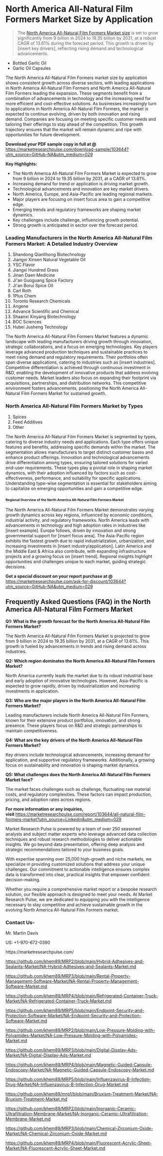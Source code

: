 <h1>North America All-Natural Film Formers Market&nbsp;Size by Application</h1><blockquote><p>The <a href="https://marketresearchpulse.com/download-sample/103644?utm_source=GitHub-NA&amp;utm_medium=029">North America All-Natural Film Formers Market size</a> is set to grow significantly from 9 billion in 2024 to 19.35 billion by 2031, at a robust CAGR of 13.61% during the forecast period. This growth is driven by [insert key drivers], reflecting rising demand and technological advancements.</p></blockquote><ul><li>Bottled Garlic Oil<li> Garlic Oil Capsules</li></ul><p>The North America All-Natural Film Formers market size by application shows consistent growth across diverse sectors, with leading applications in North America All-Natural Film Formers and North America All-Natural Film Formers leading the expansion. These segments benefit from a combination of advancements in technology and the increasing need for more efficient and cost-effective solutions. As businesses increasingly turn to applications in North America All-Natural Film Formers, the market is expected to continue evolving, driven by both innovation and rising demand. Companies are focusing on meeting specific customer needs and tailoring their offerings to stay ahead of the competition. This growth trajectory ensures that the market will remain dynamic and ripe with opportunities for future development.</p><p><strong>Download your PDF sample copy in full at @ </strong><a href="https://marketresearchpulse.com/download-sample/103644?utm_source=GitHub-NA&amp;utm_medium=029">https://marketresearchpulse.com/download-sample/103644?utm_source=GitHub-NA&amp;utm_medium=029</a></p><p><strong>Key Highlights: </strong></p><ul><li>The North America All-Natural Film Formers Market is expected to grow from 9 billion in 2024 to 19.35 billion by 2031, at a CAGR of 13.61%.</li><li>Increasing demand for trend or application is driving market growth.</li><li>Technological advancements and innovation are key market drivers.</li><li>North America, Europe, and Asia-Pacific are leading regional markets.</li><li>Major players are focusing on insert focus area to gain a competitive edge.</li><li>Emerging trends and regulatory frameworks are shaping market dynamics.</li><li>Key challenges include challenge, influencing growth potential.</li><li>Strong growth is anticipated in sector over the forecast period.</li></ul><h3>Leading Manufacturers in the North America All-Natural Film Formers Market: A Detailed Industry Overview</h3><ol><li>Shandong Qianlihong Biotechnology</li><li>Jiangxi Xinsen Natural Vegetable Oil</li><li>YSC Flavor</li><li>Jiangxi Hundred Grass</li><li>Jinan Daen Medicine</li><li>Ji'an Guoguang Spice Factory</li><li>Ji'an Borui Spice Oil</li><li>Carl Roth</li><li>1Plus Chem</li><li>Toronto Research Chemicals</li><li>Angene</li><li>Advance Scientific and Chemical</li><li>Shaanxi Xinyang Biotechnology</li><li>BOC Sciences</li><li>Hubei Jusheng Technology</li></ol><div class="flex max-w-full flex-col flex-grow"><div class="min-h-8 text-message flex w-full flex-col items-end gap-2 whitespace-normal break-words [.text-message+&amp;]:mt-5" dir="auto" data-message-author-role="assistant" data-message-id="fd8432e4-4910-450d-b182-61b7bfb0a01f" data-message-model-slug="gpt-4o"><div class="flex w-full flex-col gap-1 empty:hidden first:pt-[3px]"><div class="markdown prose w-full break-words dark:prose-invert light"><p>The North America All-Natural Film Formers Market features a dynamic landscape with leading manufacturers driving growth through innovation, strategic collaborations, and a focus on emerging technologies. Key players leverage advanced production techniques and sustainable practices to meet rising demand and regulatory requirements. Their portfolios often span diverse applications, catering to industries such as [insert industries]. Competitive differentiation is achieved through continuous investment in R&amp;D, enabling the development of innovative products that address evolving customer needs. Market leaders also focus on expanding their footprint via acquisitions, partnerships, and distribution networks. This competitive environment fosters advancements, positioning the North America All-Natural Film Formers Market for sustained growth.</p></div></div></div></div><h3>North America All-Natural Film Formers Market by Types</h3><ol><li>Spices<li> Feed Additives<li> Other</li></ol><div class="flex max-w-full flex-col flex-grow"><div class="min-h-8 text-message flex w-full flex-col items-end gap-2 whitespace-normal break-words [.text-message+&amp;]:mt-5" dir="auto" data-message-author-role="assistant" data-message-id="084470be-0bb7-4664-bddf-5156b4f41249" data-message-model-slug="gpt-4o-mini"><div class="flex w-full flex-col gap-1 empty:hidden first:pt-[3px]"><div class="markdown prose w-full break-words dark:prose-invert light"><p>The North America All-Natural Film Formers Market is segmented by types, catering to diverse industry needs and applications. Each type offers unique features and benefits, addressing specific demands within the market. The segmentation allows manufacturers to target distinct customer bases and enhance product offerings. Innovation and technological advancements drive differentiation among types, ensuring tailored solutions for varied end-user requirements. These types play a pivotal role in shaping market dynamics, with their adoption influenced by factors such as cost-effectiveness, performance, and suitability for specific applications. Understanding type-wise segmentation is essential for stakeholders aiming to capitalize on emerging opportunities and gain a competitive edge.</p></div></div></div></div><h3><span style="font-size: 11px;">Regional Overview of the North America All-Natural Film Formers Market</span></h3><div class="flex max-w-full flex-col flex-grow"><div class="min-h-8 text-message flex w-full flex-col items-end gap-2 whitespace-normal break-words [.text-message+&amp;]:mt-5" dir="auto" data-message-author-role="assistant" data-message-id="e9038762-ce64-4e30-91c9-9bd413514231" data-message-model-slug="gpt-4o-mini"><div class="flex w-full flex-col gap-1 empty:hidden first:pt-[3px]"><div class="markdown prose w-full break-words dark:prose-invert light"><p>The North America All-Natural Film Formers Market demonstrates varying growth dynamics across key regions, influenced by economic conditions, industrial activity, and regulatory frameworks. North America leads with advancements in technology and high adoption rates in industries like [insert example]. Europe follows, driven by innovation and strong governmental support for [insert focus area]. The Asia-Pacific region exhibits the fastest growth due to rapid industrialization, urbanization, and increasing investments in [insert industry/application]. Latin America and the Middle East &amp; Africa also contribute, with expanding infrastructure projects and a growing focus on [insert trend]. Regional insights highlight opportunities and challenges unique to each market, guiding strategic decisions.</p></div></div></div></div><p><strong>Get a special discount on your report purchase at @ </strong><a href="https://marketresearchpulse.com/ask-for-discount/103644?utm_source=GitHub-NA&amp;utm_medium=029">https://marketresearchpulse.com/ask-for-discount/103644?utm_source=GitHub-NA&amp;utm_medium=029</a></p><h2>Frequently Asked Questions (FAQ) in the North America All-Natural Film Formers Market</h2><p><strong>Q1: What is the growth forecast for the North America All-Natural Film Formers Market?</strong></p><p>The North America All-Natural Film Formers Market is projected to grow from 9 billion in 2024 to 19.35 billion by 2031, at a CAGR of 13.61%. This growth is fueled by advancements in trends and rising demand across industries.</p><p><strong>Q2: Which region dominates the North America All-Natural Film Formers Market?</strong></p><p>North America currently leads the market due to its robust industrial base and early adoption of innovative technologies. However, Asia-Pacific is expected to grow rapidly, driven by industrialization and increasing investments in application.</p><p><strong>Q3: Who are the major players in the North America All-Natural Film Formers Market?</strong></p><p>Leading manufacturers include North America All-Natural Film Formers, known for their extensive product portfolios, innovation, and strong presence. These players focus on R&amp;D and strategic partnerships to maintain competitiveness.</p><p><strong>Q4: What are the key drivers of the North America All-Natural Film Formers Market?</strong></p><p>Key drivers include technological advancements, increasing demand for application, and supportive regulatory frameworks. Additionally, a growing focus on sustainability and innovation is shaping market dynamics.</p><p><strong>Q5: What challenges does the North America All-Natural Film Formers Market face?</strong></p><p>The market faces challenges such as challenge, fluctuating raw material costs, and regulatory complexities. These factors can impact production, pricing, and adoption rates across regions.</p><p><strong>For more information or any inquiries, visit&nbsp;</strong><a href="https://marketresearchpulse.com/report/103644/all-natural-film-formers-market?utm_source=Linkedin&utm_medium=029">https://marketresearchpulse.com/report/103644/all-natural-film-formers-market?utm_source=Linkedin&utm_medium=029</a></p><p>Market Research Pulse is powered by a team of over 250 seasoned analysts and subject matter experts who leverage advanced data collection techniques and robust research methodologies to deliver actionable insights. We go beyond data presentation, offering deep analysis and strategic recommendations tailored to your business goals.</p><p>With expertise spanning over 25,000 high-growth and niche markets, we specialize in providing customized solutions that address your unique challenges. Our commitment to actionable intelligence ensures complex data is transformed into clear, practical insights that empower confident decision-making.</p><p>Whether you require a comprehensive market report or a bespoke research solution, our flexible approach is designed to meet your needs. At Market Research Pulse, we are dedicated to equipping you with the intelligence necessary to stay competitive and achieve sustainable growth in the evolving North America All-Natural Film Formers market.</p><h3><strong>Contact Us-</strong></h3><p>Mr. Martin Davis</p><p>US: +1-970-672-0390</p><p>https://marketresearchpulse.com/</p><p><a href="https://github.com/khem89/MRP2/blob/main/Hybrid-Adhesives-and-Sealants-Market/NA-Hybrid-Adhesives-and-Sealants-Market.md">https://github.com/khem89/MRP2/blob/main/Hybrid-Adhesives-and-Sealants-Market/NA-Hybrid-Adhesives-and-Sealants-Market.md</a></p><p><a href="https://github.com/khem89/MRP3/blob/main/Rental-Property-Management-Software-Market/NA-Rental-Property-Management-Software-Market.md">https://github.com/khem89/MRP3/blob/main/Rental-Property-Management-Software-Market/NA-Rental-Property-Management-Software-Market.md</a></p><p><a href="https://github.com/khem89/MRP4/blob/main/Refrigerated-Container-Truck-Market/NA-Refrigerated-Container-Truck-Market.md">https://github.com/khem89/MRP4/blob/main/Refrigerated-Container-Truck-Market/NA-Refrigerated-Container-Truck-Market.md</a></p><p><a href="https://github.com/khem89/MRP5/blob/main/Endpoint-Security-and-Protection-Software-Market/NA-Endpoint-Security-and-Protection-Software-Market.md">https://github.com/khem89/MRP5/blob/main/Endpoint-Security-and-Protection-Software-Market/NA-Endpoint-Security-and-Protection-Software-Market.md</a></p><p><a href="https://github.com/khem89/MRP2/blob/main/Low-Pressure-Molding-with-Polyamides-Market/NA-Low-Pressure-Molding-with-Polyamides-Market.md">https://github.com/khem89/MRP2/blob/main/Low-Pressure-Molding-with-Polyamides-Market/NA-Low-Pressure-Molding-with-Polyamides-Market.md</a></p><p><a href="https://github.com/khem89/MRP3/blob/main/Digital-Display-Ads-Market/NA-Digital-Display-Ads-Market.md">https://github.com/khem89/MRP3/blob/main/Digital-Display-Ads-Market/NA-Digital-Display-Ads-Market.md</a></p><p><a href="https://github.com/khem89/MRP4/blob/main/Magnetic-Guided-Capsule-Endoscopy-Market/NA-Magnetic-Guided-Capsule-Endoscopy-Market.md">https://github.com/khem89/MRP4/blob/main/Magnetic-Guided-Capsule-Endoscopy-Market/NA-Magnetic-Guided-Capsule-Endoscopy-Market.md</a></p><p><a href="https://github.com/khem89/MRP5/blob/main/Influenzavirus-B-Infection-Drug-Market/NA-Influenzavirus-B-Infection-Drug-Market.md">https://github.com/khem89/MRP5/blob/main/Influenzavirus-B-Infection-Drug-Market/NA-Influenzavirus-B-Infection-Drug-Market.md</a></p><p><a href="https://github.com/khem89/mrp1/blob/main/Bruxism-Treatment-Market/NA-Bruxism-Treatment-Market.md">https://github.com/khem89/mrp1/blob/main/Bruxism-Treatment-Market/NA-Bruxism-Treatment-Market.md</a></p><p><a href="https://github.com/khem89/MRP2/blob/main/Inorganic-Ceramic-Ultrafiltration-Membrane-Market/NA-Inorganic-Ceramic-Ultrafiltration-Membrane-Market.md">https://github.com/khem89/MRP2/blob/main/Inorganic-Ceramic-Ultrafiltration-Membrane-Market/NA-Inorganic-Ceramic-Ultrafiltration-Membrane-Market.md</a></p><p><a href="https://github.com/khem89/MRP3/blob/main/Chemical-Zirconium-Oxide-Market/NA-Chemical-Zirconium-Oxide-Market.md">https://github.com/khem89/MRP3/blob/main/Chemical-Zirconium-Oxide-Market/NA-Chemical-Zirconium-Oxide-Market.md</a></p><p><a href="https://github.com/khem89/MRP4/blob/main/Fluorescent-Acrylic-Sheet-Market/NA-Fluorescent-Acrylic-Sheet-Market.md">https://github.com/khem89/MRP4/blob/main/Fluorescent-Acrylic-Sheet-Market/NA-Fluorescent-Acrylic-Sheet-Market.md</a></p>
